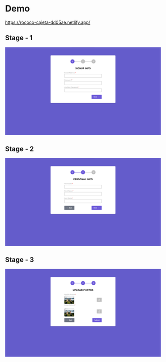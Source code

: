 # Demo
https://rococo-cajeta-dd05ae.netlify.app/

## Stage - 1
![](https://raw.githubusercontent.com/asifMalik78/Multi_Step_Form/master/screenshots/1.png)

## Stage - 2
![](https://raw.githubusercontent.com/asifMalik78/Multi_Step_Form/master/screenshots/2.png)

## Stage - 3
![](https://raw.githubusercontent.com/asifMalik78/Multi_Step_Form/master/screenshots/3.png)